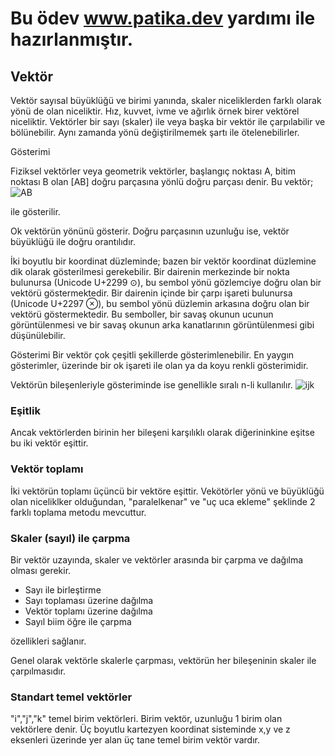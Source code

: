 # Bu ödev  www.patika.dev yardımı ile hazırlanmıştır.

## Vektör

Vektör sayısal büyüklüğü ve birimi yanında, skaler niceliklerden farklı olarak yönü de olan niceliktir. Hız, kuvvet, ivme ve ağırlık örnek birer vektörel niceliktir. Vektörler bir sayı (skaler) ile veya başka bir vektör ile çarpılabilir ve bölünebilir. Aynı zamanda yönü değiştirilmemek şartı ile ötelenebilirler. 

Gösterimi

Fiziksel vektörler veya geometrik vektörler, başlangıç noktası A, bitim noktası B olan [AB] doğru parçasına yönlü doğru parçası denir. Bu vektör;
![AB](https://wikimedia.org/api/rest_v1/media/math/render/svg/a9cca250473d6c13b54320886227b541ad538772)


ile gösterilir.

Ok vektörün yönünü gösterir. Doğru parçasının uzunluğu ise, vektör büyüklüğü ile doğru orantılıdır.

İki boyutlu bir koordinat düzleminde; bazen bir vektör koordinat düzlemine dik olarak gösterilmesi gerekebilir. Bir dairenin merkezinde bir nokta bulunursa (Unicode U+2299 ⊙), bu sembol yönü gözlemciye doğru olan bir vektörü göstermektedir. Bir dairenin içinde bir çarpı işareti bulunursa (Unicode U+2297 ⊗), bu sembol yönü düzlemin arkasına doğru olan bir vektörü göstermektedir. Bu semboller, bir savaş okunun ucunun görüntülenmesi ve bir savaş okunun arka kanatlarının görüntülenmesi gibi düşünülebilir.

Gösterimi
Bir vektör çok çeşitli şekillerde gösterimlenebilir. En yaygın gösterimler, üzerinde bir ok işareti ile olan ya da koyu renkli gösterimidir. 

Vektörün bileşenleriyle gösteriminde ise genellikle sıralı n-li kullanılır.
![ijk](https://wikimedia.org/api/rest_v1/media/math/render/svg/7293935645568d35c66045c783472911f76c5767)


### Eşitlik
Ancak vektörlerden birinin her bileşeni karşılıklı olarak diğerininkine eşitse bu iki vektör eşittir.

### Vektör toplamı

İki vektörün toplamı üçüncü bir vektöre eşittir. Vekötörler yönü ve büyüklüğü olan niceliklker olduğundan, "paralelkenar" ve "uç uca ekleme" şeklinde 2 farklı toplama metodu mevcuttur.
### Skaler (sayıl) ile çarpma

Bir vektör uzayında, skaler ve vektörler arasında bir çarpma ve dağılma olması gerekir.
- Sayı ile birleştirme 
- Sayı toplaması üzerine dağılma
- Vektör toplamı üzerine dağılma
- Sayıl biim öğre ile çarpma

özellikleri sağlanır.

Genel olarak vektörle skalerle çarpması, vektörün her bileşeninin skaler ile çarpılmasıdır.

### Standart temel vektörler

"i","j","k" temel birim vektörleri.
Birim vektör, uzunluğu 1 birim olan vektörlere denir. Üç boyutlu kartezyen koordinat sisteminde x,y ve z eksenleri üzerinde yer alan üç tane temel birim vektör vardır.